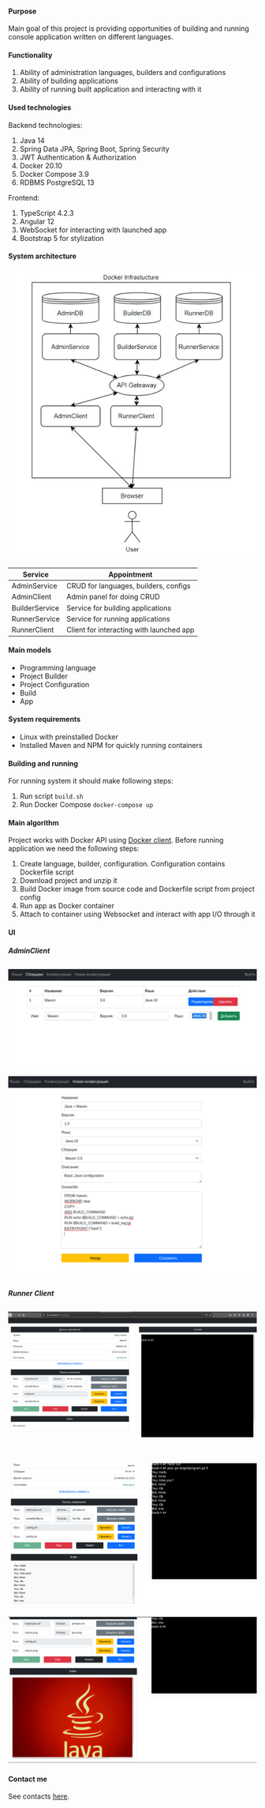 #### Purpose

Main goal of this project is providing opportunities of building and running console application written on different languages.

#### Functionality
1. Ability of administration languages, builders and configurations
2. Ability of building applications
3. Ability of running built application and interacting with it 

#### Used technologies

Backend technologies:
1. Java 14
2. Spring Data JPA, Spring Boot, Spring Security
3. JWT Authentication & Authorization
4. Docker 20.10
5. Docker Compose 3.9
6. RDBMS PostgreSQL 13

Frontend:
1. TypeScript 4.2.3
2. Angular 12
3. WebSocket for interacting with launched app
4. Bootstrap 5 for stylization

#### System architecture
![img](images/structure.jpg)

| Service        |                             Appointment |
|----------------|-----------------------------------------|
| AdminService   | CRUD for languages, builders, configs   |
| AdminClient    | Admin panel for doing CRUD              |
| BuilderService | Service for building applications       |
| RunnerService  | Service for running applications        |
| RunnerClient   | Client for interacting with launched app|

#### Main models
- Programming language
- Project Builder
- Project Configuration
- Build
- App

#### System requirements
- Linux with preinstalled Docker
- Installed Maven and NPM for quickly running containers

#### Building and running

For running system it should make following steps:
1. Run script `build.sh`
2. Run Docker Compose `docker-compose up`

#### Main algorithm

Project works with Docker API using [Docker client](https://github.com/docker-java/docker-java). Before running application we need the following steps:

1. Create language, builder, configuration. Configuration contains Dockerfile script
2. Download project and unzip it
3. Build Docker image from source code and Dockerfile script from project config
4. Run app as Docker container
5. Attach to container using Websocket and interact with app I/O through it

#### UI

##### AdminClient
![adminer](images/adminer.png)
---
![adminer2](images/adminer2.png)

##### Runner Client
![runner](images/runner.png)
---
![runner](images/runner1.png)
---
![runner](images/runner2.png)

#### Contact me

See contacts [here](https://github.com/ShamRail).
